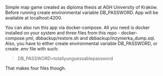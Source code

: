 Simple map game created as diploma thesis at AGH University of Kraków.
Before running create environmental variable DB_PASSWORD. App will be available at localhost:4200.

You can also run this app via docker-compose. All you need is docker installed on your system and three files from this repo - docker-compose.yml, dbbackup/restore.sh and dbbackup/inzynierka_dump.sql. Also, you have to either create environmental variable DB_PASSWORD, or create .env file with such:
> DB_PASSWORD=totallyunguessablepassword
> 
That makes four files though.



